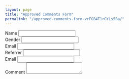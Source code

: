```yaml
---
layout: page
title: "Approved Comments Form"
permalink: "/approved-comments-form-vrFGB4T1rOYLs5Ba/"
---
```


<form data-netlify="true" netlify-honeypot="gender" name="approved-comments">
    <div>
        <label for="name">Name</label>
        <input id="name" name="name" required type="text"/>
    </div>
    <div>
        <label for="gender">Gender</label>
        <input id="gender" name="gender" type="text"/>
    </div>
    <div>
        <label for="email">Email</label>
        <input id="email" name="email" required type="email"/>
    </div>
    <div>
        <label for="referrer">Referrer</label>
        <input id="referrer" name="referrer" required type="text"/>
    </div>
    <div>
        <label for="submitted_at">Email</label>
        <input id="submitted_at" name="submitted_at" required type="text"/>
    </div>
    <div>
        <label for="comment">Comment</label>
        <textarea id="comment" name="comment" required></textarea>
    </div>
</form>
